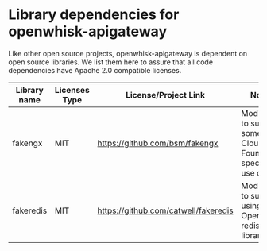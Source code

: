 <!--
#
# Licensed to the Apache Software Foundation (ASF) under one or more
# contributor license agreements.  See the NOTICE file distributed with
# this work for additional information regarding copyright ownership.
# The ASF licenses this file to You under the Apache License, Version 2.0
# (the "License"); you may not use this file except in compliance with
# the License.  You may obtain a copy of the License at
#
#     http://www.apache.org/licenses/LICENSE-2.0
#
# Unless required by applicable law or agreed to in writing, software
# distributed under the License is distributed on an "AS IS" BASIS,
# WITHOUT WARRANTIES OR CONDITIONS OF ANY KIND, either express or implied.
# See the License for the specific language governing permissions and
# limitations under the License.
#
-->
# Library dependencies for openwhisk-apigateway

Like other open source projects, openwhisk-apigateway is dependent on open source libraries.
We list them here to assure that all code dependencies have Apache 2.0 compatible licenses.

| Library name | Licenses Type | License/Project Link | Notes |
| ------| ------ | ------ | ------ |
| fakengx | MIT | https://github.com/bsm/fakengx | Modified to support some Cloud Foundry specific use cases
| fakeredis | MIT | https://github.com/catwell/fakeredis | Modified to support using the OpenResty redis library
